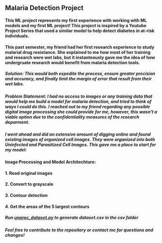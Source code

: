 ## Malaria Detection Project

#### This ML project represents my first experience with working with ML models and my first ML project! This project is inspired by a Youtube Project Series that used a similar model to help detect diabetes in at-risk individuals. 

#### This past semester, my friend had her first research experience to study malarial drug resistance. She explained to me how most of her training and research were wet labs, but it instanteously gave me the idea of how undergruate research would benefit from malaria detection tools. 

##### Solution: This would both expedite the process, ensure greater precision and accuracy, and finally limit the margin of error that result from their wet labs. 

##### Problem Statement: I had no access to images or any training data that would help me build a model for malaria detection, and tried to think of ways I could do this. I reached out to my friend regarding any possible digital image processing she could provide for me, however, this wasn't a viable option due to the confidentiality measures of the research deparment.

##### I went ahead and did an extensive amount of digging online and found existing images of organized cell images. They were organized into both Uninfected and Parasitized Cell Images. This gave me a place to start for my model:

#### Image Processing and Model Architechture:
#### 1. Read original images
#### 2. Convert to grayscale
#### 3. Contour detection
#### 4. Get the areas of the 5 largest contours

##### Run [unproc_dataset.py](https://github.com/ishani-chakraborty/malaria_detection/blob/master/unproc_dataset.py) to generate dataset.csv in the csv folder

###### **Feel free to contribute to the repository or contact me for questions and changes!**
